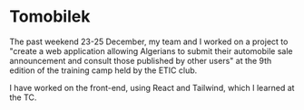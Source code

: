 # Tomobilek

The past weekend 23-25 December, my team and I worked on a project to "create a web application allowing Algerians to submit their automobile sale
announcement and consult those published by other users" at the 9th edition of the training camp held by the ETIC club.
 
I have worked on the front-end, using React and Tailwind, which I learned at the TC.
